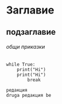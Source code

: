 # Заглавие
## подзаглавие
###### общи приказки

```pycon
while True:
    print("Hi")
    print("Hi")
        break
```

```
редакция
druga редакция be

```
